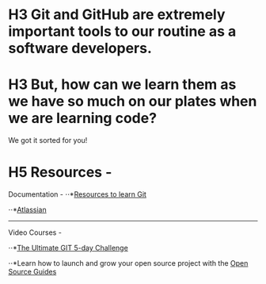 # H3 Git and GitHub are extremely important tools to our routine as a software developers. 
# H3 But, how can we learn them as we have so much on our plates when we are learning code?

We got it sorted for you!

# H5 Resources - 

Documentation - 
⋅⋅*[Resources to learn Git](https://try.github.io)

⋅⋅*[Atlassian](https://www.atlassian.com/git)

---

Video Courses - 

⋅⋅*[The Ultimate GIT 5-day Challenge](https://www.udemy.com/share/101y7e)

⋅⋅*Learn how to launch and grow your open source project with the [Open Source Guides](https://opensource.guide)

